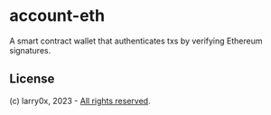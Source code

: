 # account-eth

A smart contract wallet that authenticates txs by verifying Ethereum signatures.

## License

(c) larry0x, 2023 - [All rights reserved](../../../LICENSE).
